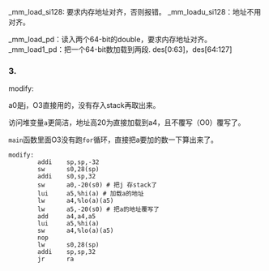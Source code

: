_mm_load_si128: 要求内存地址对齐，否则报错。
_mm_loadu_si128：地址不用对齐。

_mm_load_pd：读入两个64-bit的double，要求内存地址对齐。
_mm_load1_pd：把一个64-bit数加载到两段. des[0:63]，des[64:127]

### 3.

modify:

a0是j，O3直接用的，没有存入stack再取出来。

访问堆变量`a`更简洁，地址高20为直接加载到a4，且不覆写（O0）覆写了。

`main`函数里面O3没有跑`for`循环，直接把a要加的数一下算出来了。

```
modify:
        addi    sp,sp,-32
        sw      s0,28(sp)
        addi    s0,sp,32
        sw      a0,-20(s0) # 把j 存stack了
        lui     a5,%hi(a) # 加载a的地址
        lw      a4,%lo(a)(a5)
        lw      a5,-20(s0) # 把a的地址覆写了
        add     a4,a4,a5
        lui     a5,%hi(a) 
        sw      a4,%lo(a)(a5)
        nop
        lw      s0,28(sp)
        addi    sp,sp,32
        jr      ra
```

